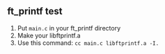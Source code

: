 ## ft_printf test
1) Put `main.c` in your ft_printf directory
2) Make your libftprintf.a
3) Use this command: `cc main.c libftprintf.a -I.`
